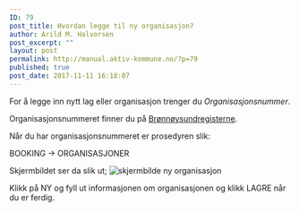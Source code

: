 ```yaml
---
ID: 79
post_title: Hvordan legge til ny organisasjon?
author: Arild M. Halvorsen
post_excerpt: ""
layout: post
permalink: http://manual.aktiv-kommune.no/?p=79
published: true
post_date: 2017-11-11 16:18:07
---
```

For å legge inn nytt lag eller organisasjon trenger du <em>Organisasjonsnummer</em>.

Organisasjonsnummeret finner du på <a href="https://www.brreg.no/">Brønnøysundregisterne</a>.

Når du har organisasjonsnummeret er prosedyren slik:

BOOKING -> ORGANISASJONER 

Skjermbildet ser da slik ut; 
![skjermbilde ny organisasjon](http://manual.aktiv-kommune.no/wp-content/uploads/2017/12/Skjermbilde-ny-org.png)

Klikk på NY og fyll ut informasjonen om organisasjonen og klikk LAGRE når du er ferdig.